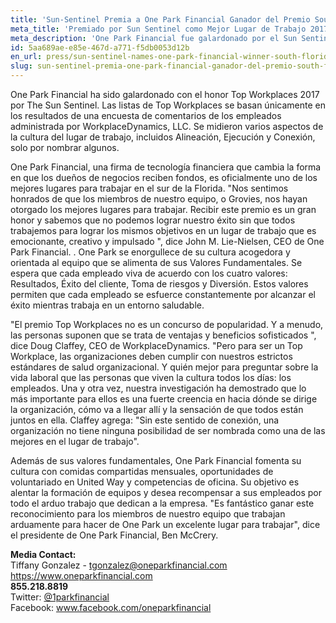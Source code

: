 ```yaml
---
title: 'Sun-Sentinel Premia a One Park Financial Ganador del Premio South Florida 2017 Top Workplaces Award'
meta_title: 'Premiado por Sun Sentinel como Mejor Lugar de Trabajo 2017 | Comunicado de Prensa'
meta_description: 'One Park Financial fue galardonado por el Sun Sentinel como uno de los Mejores Lugares de Trabajo del 2017. La listas de los Mejores Lugares de Trabajo se basan únicamente en los resultados de una encuesta de retroalimentación de los empleados administrada por WorkplaceDynamics, LLC.'
id: 5aa689ae-e85e-467d-a771-f5db0053d12b
en_url: press/sun-sentinel-names-one-park-financial-winner-south-florida-2017-top-workplaces-award
slug: sun-sentinel-premia-one-park-financial-ganador-del-premio-south-florida-2017-top-workplaces-award
---
```

One Park Financial ha sido galardonado con el honor Top Workplaces 2017 por The Sun Sentinel. Las listas de Top Workplaces se basan únicamente en los resultados de una encuesta de comentarios de los empleados administrada por WorkplaceDynamics, LLC. Se midieron varios aspectos de la cultura del lugar de trabajo, incluidos Alineación, Ejecución y Conexión, solo por nombrar algunos.

One Park Financial, una firma de tecnología financiera que cambia la forma en que los dueños de negocios reciben fondos, es oficialmente uno de los mejores lugares para trabajar en el sur de la Florida. "Nos sentimos honrados de que los miembros de nuestro equipo, o Grovies, nos hayan otorgado los mejores lugares para trabajar. Recibir este premio es un gran honor y sabemos que no podemos lograr nuestro éxito sin que todos trabajemos para lograr los mismos objetivos en un lugar de trabajo que es emocionante, creativo y impulsado ", dice John M. Lie-Nielsen, CEO de One Park Financial. . One Park se enorgullece de su cultura acogedora y orientada al equipo que se alimenta de sus Valores Fundamentales. Se espera que cada empleado viva de acuerdo con los cuatro valores: Resultados, Éxito del cliente, Toma de riesgos y Diversión. Estos valores permiten que cada empleado se esfuerce constantemente por alcanzar el éxito mientras trabaja en un entorno saludable.

"El premio Top Workplaces no es un concurso de popularidad. Y a menudo, las personas suponen que se trata de ventajas y beneficios sofisticados ", dice Doug Claffey, CEO de WorkplaceDynamics. "Pero para ser un Top Workplace, las organizaciones deben cumplir con nuestros estrictos estándares de salud organizacional. Y quién mejor para preguntar sobre la vida laboral que las personas que viven la cultura todos los días: los empleados. Una y otra vez, nuestra investigación ha demostrado que lo más importante para ellos es una fuerte creencia en hacia dónde se dirige la organización, cómo va a llegar allí y la sensación de que todos están juntos en ella. Claffey agrega: "Sin este sentido de conexión, una organización no tiene ninguna posibilidad de ser nombrada como una de las mejores en el lugar de trabajo".

Además de sus valores fundamentales, One Park Financial fomenta su cultura con comidas compartidas mensuales, oportunidades de voluntariado en United Way y competencias de oficina. Su objetivo es alentar la formación de equipos y desea recompensar a sus empleados por todo el arduo trabajo que dedican a la empresa. "Es fantástico ganar este reconocimiento para los miembros de nuestro equipo que trabajan arduamente para hacer de One Park un excelente lugar para trabajar", dice el presidente de One Park Financial, Ben McCrery.

**Media Contact:** 
<br/>
Tiffany Gonzalez - tgonzalez@oneparkfinancial.com
<br/>
<a href="https://www.oneparkfinancial.com/">https://www.oneparkfinancial.com</a>
<br/>
**855.218.8819**
<br/>
Twitter: <a href="https://twitter.com/1parkfinancial">@1parkfinancial</a> 
<br/>
Facebook: <a href="https://www.facebook.com/oneparkfinancial">www.facebook.com/oneparkfinancial</a>